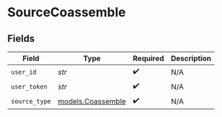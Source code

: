 # SourceCoassemble


## Fields

| Field                                        | Type                                         | Required                                     | Description                                  |
| -------------------------------------------- | -------------------------------------------- | -------------------------------------------- | -------------------------------------------- |
| `user_id`                                    | *str*                                        | :heavy_check_mark:                           | N/A                                          |
| `user_token`                                 | *str*                                        | :heavy_check_mark:                           | N/A                                          |
| `source_type`                                | [models.Coassemble](../models/coassemble.md) | :heavy_check_mark:                           | N/A                                          |